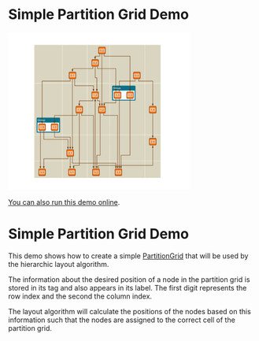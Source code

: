# Simple Partition Grid Demo

<img src="../../resources/image/simplePartitionGrid.png" alt="demo-thumbnail" height="320"/>

[You can also run this demo online](https://live.yworks.com/demos/layout/simplepartitiongrid/index.html).

# Simple Partition Grid Demo

This demo shows how to create a simple [PartitionGrid](https://docs.yworks.com/yfileshtml/#/api/PartitionGrid) that will be used by the hierarchic layout algorithm.

The information about the desired position of a node in the partition grid is stored in its tag and also appears in its label. The first digit represents the row index and the second the column index.

The layout algorithm will calculate the positions of the nodes based on this information such that the nodes are assigned to the correct cell of the partition grid.
